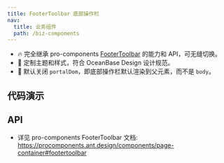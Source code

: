 ```yaml
---
title: FooterToolbar 底部操作栏
nav:
  title: 业务组件
  path: /biz-components
---
```


- 🔥 完全继承 pro-components [FooterToolbar](https://procomponents.ant.design/components/page-container#footertoolbar) 的能力和 API，可无缝切换。
- 💄 定制主题和样式，符合 OceanBase Design 设计规范。
- 📢 默认关闭 `portalDom`，即底部操作栏默认渲染到父元素，而不是 `body`。

## 代码演示

<!-- prettier-ignore -->
<code src="./demo/basic.tsx" title="基本"></code>

## API

- 详见 pro-components FooterToolbar 文档: https://procomponents.ant.design/components/page-container#footertoolbar

